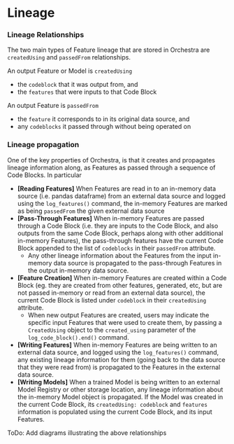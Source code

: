 # Lineage

### Lineage Relationships

The two main types of Feature lineage that are stored in Orchestra are `createdUsing` and `passedFrom` relationships.

An output Feature or Model is `createdUsing`&#x20;

* the `codeblock` that it was output from, and&#x20;
* the `features` that were inputs to that Code Block&#x20;

An output Feature is `passedFrom`&#x20;

* the `feature` it corresponds to in its original data source, and&#x20;
* any `codeblocks` it passed through without being operated on

### Lineage propagation

One of the key properties of Orchestra, is that it creates and propagates lineage information along, as Features as passed through a sequence of Code Blocks. In particular

* **\[Reading Features]** When Features are read in to an in-memory data source (i.e. pandas dataframe) from an external data source and logged using the `log_features()` command, the in-memory Features are marked as being `passedFrom` the given external data source
* **\[Pass-Through Features]** When in-memory Features are passed through a Code Block (i.e. they are inputs to the Code Block, and also outputs from the same Code Block, perhaps along with other additional in-memory Features), the pass-through features have the current Code Block appended to the list of `codeblocks` in their `passedFrom` attribute.
  * Any other lineage information about the Features from the input in-memory data source is propagated to the pass-through Features in the output in-memory data source.
* **\[Feature Creation]** When in-memory Features are created within a Code Block (eg. they are created from other features, generated, etc, but are not passed in-memory or read from an external data source), the current Code Block is listed under `codeblock` in their `createdUsing` attribute.
  * When new output Features are created, users may indicate the specific input Features that were used to create them, by passing a `CreatedUsing` object to the `created_using` parameter of the `log_code_block().end()` command.
* **\[Writing Features]** When in-memory Features are being written to an external data source, and logged using the `log_features()` command, any existing lineage information for them (going back to the data source that they were read from) is propagated to the Features in the external data source.
* **\[Writing Models]** When a trained Model is being written to an external Model Registry or other storage location, any lineage information about the in-memory Model object is propagated. If the Model was created in the current Code Block, its `createdUsing: codeblock` and `features` information is populated using the current Code Block, and its input Features.

ToDo: Add diagrams illustrating the above relationships
